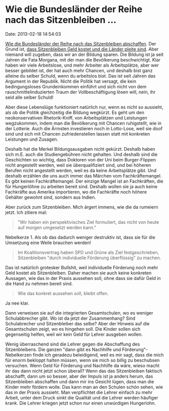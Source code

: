 Wie die Bundesländer der Reihe nach das Sitzenbleiben \...
==========================================================

Date: 2013-02-18 14:54:03

[Wie die Bundesländer der Reihe nach das Sitzenbleiben
abschaffen](http://www.tagesschau.de/inland/sitzenbleiben100.html). Der
Grund ist, [dass Sitzenbleiben Geld kostet und die Länder pleite
sind](http://ml.spiegel.de/article.do?id=883302). Aber niemand will
zugeben, dass wir an der Bildung sparen. Die Bildung ist ja seit Jahren
die Fata Morgana, mit der man die Bevölkerung beschwichtigt. Klar haben
wir viele Arbeitslose, und mehr Arbeiter als Arbeitsplätze, aber wer
besser gebildet ist, der hat auch mehr Chancen, und deshalb bist ganz
alleine du selber Schuld, wenn du arbeitslos bist. Das ist seit Jahren
das Argument in der Republik. Nicht die Politik hat versagt, die kein
bedingungsloses Grundeinkommen einführt und sich nicht von dem
rauschmittelinduzierten Traum der Vollbeschäftigung lösen will, nein,
ihr seid alle selber Schuld!

Aber diese Lebenslüge funktioniert natürlich nur, wenn es nicht so
aussieht, als ob die Politik gleichzeitig die Bildung wegkürzt. Es geht
um den neokonservativen Rhetorik-Kniff, von Arbeitsplätzen und
Leistungen wegzukommen, indem man die Bevölkerung mit Chancen
ruhigstellt, wie in der Lotterie. Auch die Ärmsten investieren noch in
Lotto-Lose, weil sie doof sind und sich mit Chancen zufriedenstellen
lassen statt mit konkreten Leistungen und Zusagen.

Deshalb hat die Merkel Bildungsausgaben nicht gekürzt. Deshalb haben
sich m.E. auch die Studiengebühren nicht gehalten. Und deshalb sind die
Geschichten so wichtig, dass Doktoren von der Uni beim Burger-Flippen
nicht angestellt werden, weil sie überqualifiziert sind, und bei höheren
Berufen nicht angestellt werden, weil es da keine Arbeitsplätze gibt.
Und deshalb erzählen die uns auch immer das Märchen vom
Fachkräftemangel. Es gibt keinen Fachkräftemangel. Der einzige Mangel
ist an Fachkräften, die für Hungerlöhne zu arbeiten bereit sind. Deshalb
wollen sie ja auch keine Fachkräfte aus Amerika importieren, wo die
Fachkräfte noch höhere Gehälter gewohnt sind, sondern aus Indien.

Aber zurück zum Sitzenbleiben. Mich ärgert immens, wie die da rumeiern
jetzt. Ich zitiere mal:

> \"Wir haben ein perspektivisches Ziel formuliert, das nicht von heute
> auf morgen umgesetzt werden kann.\"

Nebelkerze 1. Als ob das dadurch weniger destruktiv ist, dass sie für
die Umsetzung eine Weile brauchen werden!

> Im Koalitionsvertrag haben SPD und Grüne als Ziel festgeschrieben,
> Sitzenbleiben \"durch individuelle Förderung überflüssig\" zu machen.

Das ist natürlich grotesker Bullshit, weil individuelle Förderung noch
mehr Geld kostet als Sitzenbleiben. Daher machen sie auch keine
konkreten Aussagen, wie das in der Praxis aussehen soll, ohne dass sie
dafür Geld in die Hand zu nehmen bereit sind.

> Wie das konkret aussehen soll, bleibt offen.

Ja nee klar.

Dann verweisen sie auf die integrierten Gesamtschulen, wo es weniger
Schulabbrecher gibt. Wo ist da jetzt der Zusammenhang? Sind
Schulabrecher und Sitzenbleiber das selbe? Aber der Hinweis auf die
Gesamtschulen zeigt, wo es hingehen soll. Die Kinder sollen sich
gegenseitig helfen, weil wir kein Geld für Lehrer ausgeben wollen.

Wenig überraschend sind die Lehrer gegen die Abschaffung des
Sitzenbleibens. Die ganzen \"dann gibt es Nachhilfe und
Förderung\"-Nebelkerzen finde ich geradezu beleidigend, weil es mir
sagt, dass die mich für enorm bekloppt halten müssen, wenn sie mich so
billig zu beschubsen versuchen. Wenn Geld für Förderung und Nachhilfe da
wäre, wieso macht ihr das dann nicht jetzt schon überall? Wenn das das
Sitzenbleiben faktisch abschafft, dann um so besser, aber der Impuls ist
ja anders herum, das Sitzenbleiben abschaffen und dann mir ins Gesicht
lügen, dass man die Kinder mehr fördern wolle. Das kann man an den
Schulen schön sehen, wie das in der Praxis aussieht. Man verpflichtet
die Lehrer einfach zu mehr Arbeit, unter dem Druck sinkt die Qualität
und die Lehrer werden häufiger krank. Die Lehrer kriegen jetzt schon nur
einen unwürdigen Hungerlohn.
